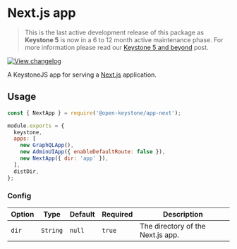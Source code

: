 <!--[meta]
section: api
subSection: apps
title: Next.js app
[meta]-->

# Next.js app

> This is the last active development release of this package as **Keystone 5** is now in a 6 to 12 month active maintenance phase. For more information please read our [Keystone 5 and beyond](https://github.com/keystonejs/keystone-5/issues/21) post.

[![View changelog](https://img.shields.io/badge/changelogs.xyz-Explore%20Changelog-brightgreen)](https://changelogs.xyz/@open-keystone/app-next)

A KeystoneJS app for serving a [Next.js](https://nextjs.org/) application.

## Usage

```javascript
const { NextApp } = require('@open-keystone/app-next');

module.exports = {
  keystone,
  apps: [
    new GraphQLApp(),
    new AdminUIApp({ enableDefaultRoute: false }),
    new NextApp({ dir: 'app' }),
  ],
  distDir,
};
```

### Config

| Option | Type     | Default | Required | Description                       |
| ------ | -------- | ------- | -------- | --------------------------------- |
| `dir`  | `String` | `null`  | `true`   | The directory of the Next.js app. |

